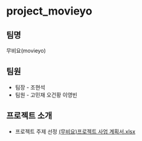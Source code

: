 # project_movieyo

## 팀명
무비요(movieyo)
## 팀원
* 팀장 - 조현석
* 팀원 - 고민재 오건황 이영빈

## 프로젝트 소개
* 프로젝트 주제 선정
[(무비요)프로젝트 사업 계획서.xlsx](https://github.com/yeongbin2/DEOS-lyb/files/9977681/default.xlsx)

